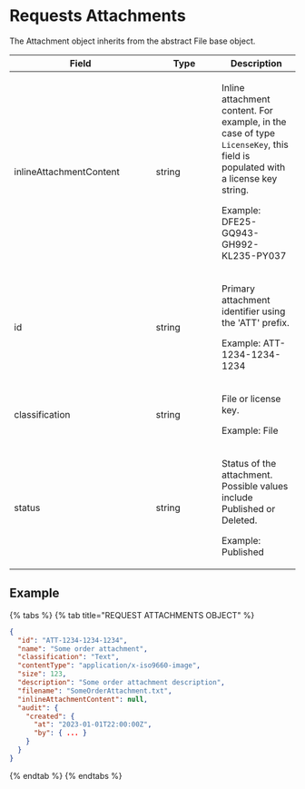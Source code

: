 # Requests Attachments

The Attachment object inherits from the abstract File base object.

<table><thead><tr><th width="234">Field</th><th width="100">Type</th><th>Description</th></tr></thead><tbody><tr><td>inlineAttachmentContent</td><td>string</td><td><p>Inline attachment content. For example, in the case of type <code>LicenseKey</code>, this field is populated with a license key string. </p><p></p><p>Example: DFE25-GQ943-GH992-KL235-PY037</p></td></tr><tr><td>id</td><td>string</td><td><p>Primary attachment identifier using the 'ATT' prefix.</p><p></p><p>Example: ATT-1234-1234-1234</p></td></tr><tr><td>classification</td><td>string</td><td><p>File or license key.</p><p></p><p>Example: File</p></td></tr><tr><td>status</td><td>string</td><td><p>Status of the attachment. Possible values include Published or Deleted. </p><p></p><p>Example: Published</p></td></tr></tbody></table>

## Example

{% tabs %}
{% tab title="REQUEST ATTACHMENTS OBJECT" %}
```json
{
  "id": "ATT-1234-1234-1234",
  "name": "Some order attachment",
  "classification": "Text",
  "contentType": "application/x-iso9660-image",
  "size": 123,
  "description": "Some order attachment description",
  "filename": "SomeOrderAttachment.txt",
  "inlineAttachmentContent": null,
  "audit": {
    "created": {
      "at": "2023-01-01T22:00:00Z",
      "by": { ... }
    }
  }
}
```
{% endtab %}
{% endtabs %}
